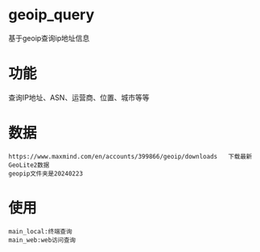 # geoip_query
基于geoip查询ip地址信息

# 功能
查询IP地址、ASN、运营商、位置、城市等等

# 数据
```
https://www.maxmind.com/en/accounts/399866/geoip/downloads   下载最新GeoLite2数据
geopip文件夹是20240223
```

# 使用
```
main_local:终端查询
main_web:web访问查询
```

